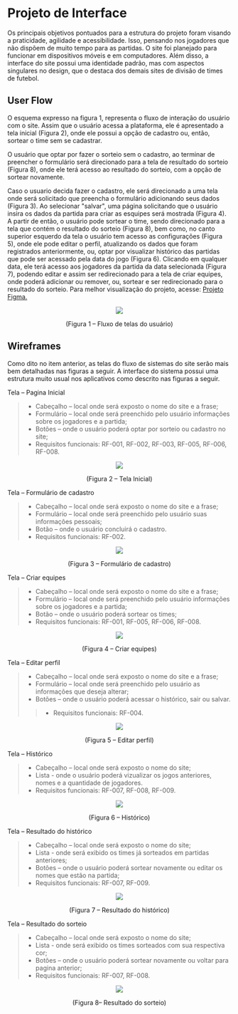 
# Projeto de Interface

Os principais objetivos pontuados para a estrutura do projeto foram visando a praticidade, agilidade e acessibilidade. Isso, pensando nos jogadores que não dispõem de muito tempo para as partidas. O site foi planejado para funcionar em dispositivos móveis e em computadores. Além disso, a interface do site possui uma identidade padrão, mas com aspectos singulares no design, que o destaca dos demais sites de divisão de times de futebol.

## User Flow

O esquema expresso na figura 1, representa o fluxo de interação do usuário com o site. Assim que o usuário acessa a plataforma, ele é apresentado a tela inicial (Figura 2), onde ele possui a opção de cadastro ou, então, sortear o time sem se cadastrar.

O usuário que optar por fazer o sorteio sem o cadastro, ao terminar de preencher o formulário será direcionado para a tela de resultado do sorteio (Figura 8), onde ele terá acesso ao resultado do sorteio, com a opção de sortear novamente. 

Caso o usuario decida fazer o cadastro, ele será direcionado a uma tela onde será solicitado que preencha o formulário adicionando seus dados (Figura 3). Ao selecionar "salvar", uma página solicitando que o usuário insira os dados da partida para criar as esquipes será mostrada (Figura 4). A partir de então, o usuário pode sortear o time, sendo direcionado para a tela que contém o resultado do sorteio (Figura 8), bem como, no canto superior esquerdo da tela o usuário tem acesso as configurações (Figura 5), onde ele pode editar o perfil, atualizando os dados que foram registrados anteriormente, ou, optar por visualizar histórico das partidas que pode ser acessado pela data do jogo (Figura 6). Clicando em qualquer data, ele terá acesso aos jogadores da partida da data selecionada (Figura 7), podendo editar e assim ser redirecionado para a tela de criar equipes, onde poderá adicionar ou remover, ou, sortear e ser redirecionado para o resultado do sorteio. Para melhor visualização do projeto, acesse: [Projeto Figma.](https://www.figma.com/file/wbeO453mjVXXIkcTPRyfQA/Projeto-de-interface?node-id=5%3A0.) 

<p align="center">
 <img src="img/fluxograma.png">
</p>

<p align=center>(Figura 1 – Fluxo de telas do usuário)</p>


## Wireframes

Como dito no item anterior, as telas do fluxo de sistemas do site serão mais bem detalhadas nas figuras a seguir. A interface do sistema possui uma estrutura muito usual nos aplicativos como descrito nas figuras a seguir.

Tela – Pagina Inicial

> - Cabeçalho – local onde será exposto o nome do site e a frase;
> - Formulário – local onde será preenchido pelo usuário informações sobre os jogadores e a partida;
> - Botões – onde o usuário poderá optar por sorteio ou cadastro no site;
> - Requisitos funcionais: RF-001, RF-002, RF-003, RF-005, RF-006, RF-008.

<p align="center">
  <img src="img/telaInicial.png">
</p>

<p align=center>(Figura 2 – Tela Inicial)</p>

Tela – Formulário de cadastro

> - Cabeçalho – local onde será exposto o nome do site e a frase;
> - Formulário – local onde será preenchido pelo usuário suas informações pessoais;
> - Botão – onde o usuário concluirá o cadastro.
> - Requisitos funcionais: RF-002.

<p align="center">
  <img src="img/formularioCadastro.png">
</p>

<p align=center>(Figura 3 – Formulário de cadastro)</p>

Tela – Criar equipes

> - Cabeçalho – local onde será exposto o nome do site e a frase;
> - Formulário – local onde será preenchido pelo usuário informações sobre os jogadores e a partida;
> - Botão – onde o usuário poderá sortear os times;
> - Requisitos funcionais: RF-001, RF-005, RF-006, RF-008.

<p align="center">
  <img src="img/criarEquipes.png">
</p>

<p align=center>(Figura 4 – Criar equipes)</p>

Tela – Editar perfil

> - Cabeçalho – local onde será exposto o nome do site e a frase;
> - Formulário – local onde será preenchido pelo usuário as informações que deseja alterar;
> - Botões – onde o usuário poderá acessar o histórico, sair ou salvar.
> > - Requisitos funcionais: RF-004.


<p align="center">
  <img src="img/editarPerfil.png">
</p>

<p align=center>(Figura 5 – Editar perfil)</p>

Tela – Histórico

> - Cabeçalho – local onde será exposto o nome do site;
> - Lista - onde o usuário poderá vizualizar os jogos anteriores, nomes e a quantidade de jogadores.
> - Requisitos funcionais: RF-007, RF-008, RF-009.

<p align="center">
  <img src="img/historico.png">
</p>

<p align=center>(Figura 6 – Histórico)</p>

Tela – Resultado do histórico

> - Cabeçalho – local onde será exposto o nome do site;
> - Lista - onde será exibido os times já sorteados em partidas anteriores;
> - Botões – onde o usuário poderá sortear novamente ou editar os nomes que estão na partida;
> - Requisitos funcionais: RF-007, RF-009.

<p align="center">
  <img src="img/resultadoHistorico.png">
</p>

<p align=center>(Figura 7 – Resultado do histórico)</p>

Tela – Resultado do sorteio

> - Cabeçalho – local onde será exposto o nome do site;
> - Lista - onde será exibido os times sorteados com sua respectiva cor;
> - Botões – onde o usuário poderá sortear novamente ou voltar para pagina anterior;
> - Requisitos funcionais: RF-007, RF-008.
 
<p align="center">
  <img src="img/resultadoSorteio.png">
</p>

<p align=center>(Figura 8– Resultado do sorteio)</p>
